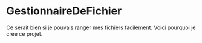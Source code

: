 # GestionnaireDeFichier
Ce serait bien si je pouvais ranger mes fichiers facilement. Voici pourquoi je crée ce projet.
